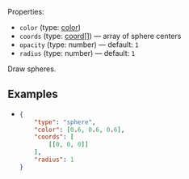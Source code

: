 Properties:
- `color` (type: [color](/mathics-threejs-backend/types/color))
- `coords` (type: [coord[]](/mathics-threejs-backend/types/coord)) — array of sphere centers
- `opacity` (type: number) — default: `1`
- `radius` (type: number) — default: `1`

Draw spheres.

## Examples
- ```json
  {
      "type": "sphere",
      "color": [0.6, 0.6, 0.6],
      "coords": [
          [[0, 0, 0]]
      ],
      "radius": 1
  }
  ```
  <div class='center' id='graphics-container'></div>
  <script>
      drawGraphics3d(
          document.getElementById('graphics-container'),
          {
              elements: [
                  {
                      type: 'sphere',
                      color: [0.6, 0.6, 0.6],
                      coords: [
                          [[0, 0, 0]]
                      ],
                      radius: 1
                  }
              ],
              lighting: [
                  {
                      type: 'ambient',
                      color: [0.3, 0.2, 0.4]
                  },
                  {
                      type: 'directional',
                      color: [0.8, 0, 0],
                      coords: [[2, 0, 2]]
                  },
                  {
                      type: 'directional',
                      color: [0, 0.8, 0],
                      coords: [[2, 2, 2]]
                  },
                  {
                      type: 'directional',
                      color: [0, 0, 0.8],
                      coords: [[0, 2, 2]]
                  }
              ],
              viewpoint: [1.3, -2.4, 2]
          }
      );
  </script>
